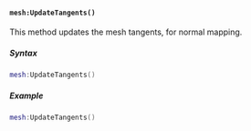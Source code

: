 #### `mesh:UpdateTangents()`

This method updates the mesh tangents, for normal mapping.

##### Syntax 
```lua
mesh:UpdateTangents()
```

##### Example
```lua
mesh:UpdateTangents()
```